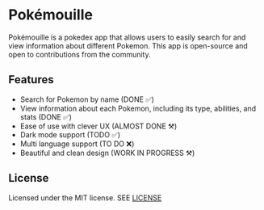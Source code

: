 # Pokémouille

Pokémouille is a pokedex app that allows users to easily search for and view information about different Pokemon. This app is open-source and open to contributions from the community.

## Features

- Search for Pokemon by name (DONE ✅)
- View information about each Pokemon, including its type, abilities, and stats (DONE ✅)
- Ease of use with clever UX (ALMOST DONE ⚒️)
- Dark mode support (TODO ✅)
- Multi language support (TO DO ❌)
- Beautiful and clean design (WORK IN PROGRESS ⚒️)

## License

Licensed under the MIT license. SEE [LICENSE](LICENSE)
